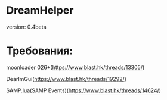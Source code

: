 # DreamHelper
version: 0.4beta


# Требования:

moonloader 026+(https://www.blast.hk/threads/13305/)

DearImGui(https://www.blast.hk/threads/19292/)

SAMP.lua(SAMP Events)(https://www.blast.hk/threads/14624/)

